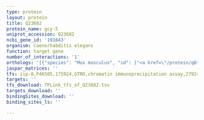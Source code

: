 ```yaml
---
type: protein
layout: protein
title: Q23682
protein_name: gcy-5
uniprot_accession: Q23682
ncbi_gene_id: '191643'
organism: Caenorhabditis elegans
function: target gene
number_of_interactions: '1'
orthologs: '[{"species": "Mus musculus", "id": ["<a href=\"/protein/q6tl19\">Q6TL19</a>"]}]'
jaspar_matrices: ''
tfs: zip-8,P46505,175924,GTRD,chromatin immunoprecipitation assay,27924024%5Buid%5D,No
targets: ''
tfs_download: TFLink_tfs_of_Q23682.tsv
targets_download: ''
bindingSites_download: ''
binding_sites_ls: ''

---
```

